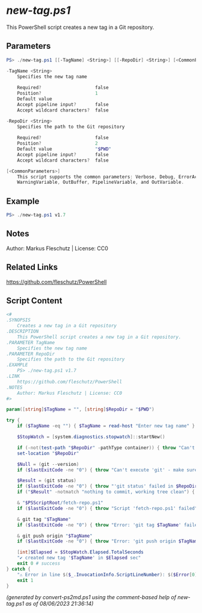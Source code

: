 *new-tag.ps1*
================

This PowerShell script creates a new tag in a Git repository.

Parameters
----------
```powershell
PS> ./new-tag.ps1 [[-TagName] <String>] [[-RepoDir] <String>] [<CommonParameters>]

-TagName <String>
    Specifies the new tag name
    
    Required?                    false
    Position?                    1
    Default value                
    Accept pipeline input?       false
    Accept wildcard characters?  false

-RepoDir <String>
    Specifies the path to the Git repository
    
    Required?                    false
    Position?                    2
    Default value                "$PWD"
    Accept pipeline input?       false
    Accept wildcard characters?  false

[<CommonParameters>]
    This script supports the common parameters: Verbose, Debug, ErrorAction, ErrorVariable, WarningAction, 
    WarningVariable, OutBuffer, PipelineVariable, and OutVariable.
```

Example
-------
```powershell
PS> ./new-tag.ps1 v1.7

```

Notes
-----
Author: Markus Fleschutz | License: CC0

Related Links
-------------
https://github.com/fleschutz/PowerShell

Script Content
--------------
```powershell
<#
.SYNOPSIS
	Creates a new tag in a Git repository
.DESCRIPTION
	This PowerShell script creates a new tag in a Git repository.
.PARAMETER TagName
	Specifies the new tag name
.PARAMETER RepoDir
	Specifies the path to the Git repository
.EXAMPLE
	PS> ./new-tag.ps1 v1.7
.LINK
	https://github.com/fleschutz/PowerShell
.NOTES
	Author: Markus Fleschutz | License: CC0
#>

param([string]$TagName = "", [string]$RepoDir = "$PWD")

try {
	if ($TagName -eq "") { $TagName = read-host "Enter new tag name" }

	$StopWatch = [system.diagnostics.stopwatch]::startNew()

	if (-not(test-path "$RepoDir" -pathType container)) { throw "Can't access directory: $RepoDir" }
	set-location "$RepoDir"

	$Null = (git --version)
	if ($lastExitCode -ne "0") { throw "Can't execute 'git' - make sure Git is installed and available" }

	$Result = (git status)
	if ($lastExitCode -ne "0") { throw "'git status' failed in $RepoDir" }
	if ("$Result" -notmatch "nothing to commit, working tree clean") { throw "Repository is NOT clean: $Result" }

	& "$PSScriptRoot/fetch-repo.ps1"
	if ($lastExitCode -ne "0") { throw "Script 'fetch-repo.ps1' failed" }

	& git tag "$TagName"
	if ($lastExitCode -ne "0") { throw "Error: 'git tag $TagName' failed!" }

	& git push origin "$TagName"
	if ($lastExitCode -ne "0") { throw "Error: 'git push origin $TagName' failed!" }

	[int]$Elapsed = $StopWatch.Elapsed.TotalSeconds
	"✔️ created new tag '$TagName' in $Elapsed sec"
	exit 0 # success
} catch {
	"⚠️ Error in line $($_.InvocationInfo.ScriptLineNumber): $($Error[0])"
	exit 1
}
```

*(generated by convert-ps2md.ps1 using the comment-based help of new-tag.ps1 as of 08/06/2023 21:36:14)*
